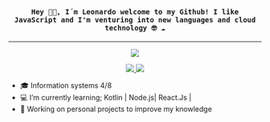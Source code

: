 <h4 align="center"><samp> Hey 👋🏾, I´m Leonardo welcome to my Github! I like JavaScript and I'm venturing into new languages and cloud technology 🤓 ☁️ </samp></h4> <hr/>

<p align="center">
  <img src="https://media.giphy.com/media/26tn33aiTi1jkl6H6/giphy.gif">
</p>

<p align="center">
<a href="https://www.linkedin.com/in/leonardof-souza"><img src="https://img.icons8.com/fluent-systems-regular/30/000000/linkedin.png"/>
<a href="https://twitter.com/leo_negro1"><img src="https://img.icons8.com/material-outlined/30/000000/twitter.png"/><a>
</p>  
  
  
- 🎓 Information systems 4/8
- 💻 I’m currently learning;  Kotlin | Node.js| React.Js |
- 🔭 Working on personal projects to improve my knowledge



<!--
**Le-ferreira/Le-ferreira** is a ✨ _special_ ✨ repository because its `README.md` (this file) appears on your GitHub profile.


Here are some ideas to get you started:

- 🔭 I’m currently working on ...
- 🌱 I’m currently learning ...
- 👯 I’m looking to collaborate on ...
- 🤔 I’m looking for help with ...
- 💬 Ask me about ...
- 📫 How to reach me: ...
- 😄 Pronouns: ...
- ⚡ Fun fact: ...
-->
